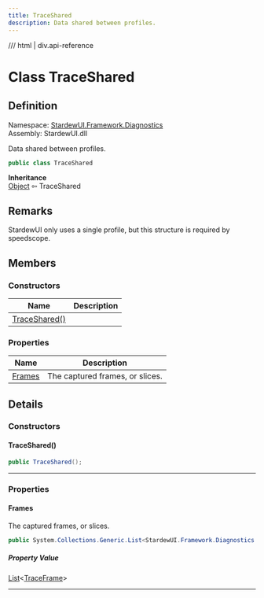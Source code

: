 ```yaml
---
title: TraceShared
description: Data shared between profiles.
---
```


<link rel="stylesheet" href="/StardewUI/stylesheets/reference.css" />

/// html | div.api-reference

# Class TraceShared

## Definition

<div class="api-definition" markdown>

Namespace: [StardewUI.Framework.Diagnostics](index.md)  
Assembly: StardewUI.dll  

</div>

Data shared between profiles.

```cs
public class TraceShared
```

**Inheritance**  
[Object](https://learn.microsoft.com/en-us/dotnet/api/system.object) ⇦ TraceShared

## Remarks

StardewUI only uses a single profile, but this structure is required by speedscope.

## Members

### Constructors

 | Name | Description |
| --- | --- |
| [TraceShared()](#traceshared) |  | 

### Properties

 | Name | Description |
| --- | --- |
| [Frames](#frames) | The captured frames, or slices. | 

## Details

### Constructors

#### TraceShared()



```cs
public TraceShared();
```

-----

### Properties

#### Frames

The captured frames, or slices.

```cs
public System.Collections.Generic.List<StardewUI.Framework.Diagnostics.TraceFrame> Frames { get; }
```

##### Property Value

[List](https://learn.microsoft.com/en-us/dotnet/api/system.collections.generic.list-1)<[TraceFrame](traceframe.md)>

-----

